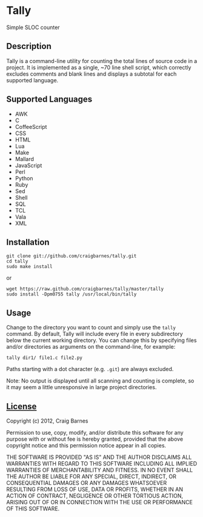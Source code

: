 Tally
=====
Simple SLOC counter

Description
-----------

Tally is a command-line utility for counting the total lines of source code
in a project. It is implemented as a single, ~70 line shell script, which
correctly excludes comments and blank lines and displays a subtotal for each
supported language.

Supported Languages
-------------------

* AWK
* C
* CoffeeScript
* CSS
* HTML
* Lua
* Make
* Mallard
* JavaScript
* Perl
* Python
* Ruby
* Sed
* Shell
* SQL
* TCL
* Vala
* XML

Installation
------------

    git clone git://github.com/craigbarnes/tally.git
    cd tally
    sudo make install

or

    wget https://raw.github.com/craigbarnes/tally/master/tally
    sudo install -Dpm0755 tally /usr/local/bin/tally

Usage
-----

Change to the directory you want to count and simply use the `tally`
command. By default, Tally will include every file in every subdirectory
below the current working directory. You can change this by specifying files
and/or directories as arguments on the command-line, for example:

    tally dir1/ file1.c file2.py

Paths starting with a dot character (e.g. `.git`) are always excluded.

Note: No output is displayed until all scanning and counting is complete, so
it may seem a little unresponsive in large project directories.

[License](http://en.wikipedia.org/wiki/ISC_license "ISC license")
---------

Copyright (c) 2012, Craig Barnes

Permission to use, copy, modify, and/or distribute this software for any
purpose with or without fee is hereby granted, provided that the above
copyright notice and this permission notice appear in all copies.

THE SOFTWARE IS PROVIDED "AS IS" AND THE AUTHOR DISCLAIMS ALL WARRANTIES
WITH REGARD TO THIS SOFTWARE INCLUDING ALL IMPLIED WARRANTIES OF
MERCHANTABILITY AND FITNESS. IN NO EVENT SHALL THE AUTHOR BE LIABLE FOR ANY
SPECIAL, DIRECT, INDIRECT, OR CONSEQUENTIAL DAMAGES OR ANY DAMAGES
WHATSOEVER RESULTING FROM LOSS OF USE, DATA OR PROFITS, WHETHER IN AN ACTION
OF CONTRACT, NEGLIGENCE OR OTHER TORTIOUS ACTION, ARISING OUT OF OR IN
CONNECTION WITH THE USE OR PERFORMANCE OF THIS SOFTWARE.
